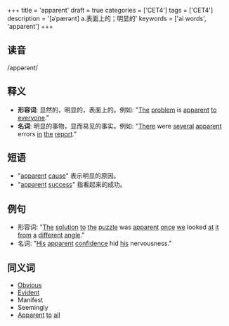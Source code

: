 +++
title = 'apparent'
draft = true
categories = ['CET4']
tags = ['CET4']
description = '[əˈpærənt] a.表面上的；明显的'
keywords = ['ai words', 'apparent']
+++

## 读音
/appərənt/

## 释义
- **形容词**: 显然的，明显的，表面上的。例如: "[The](/zh/post/the/) [problem](/zh/post/problem/) is [apparent](/zh/post/apparent/) [to](/zh/post/to/) [everyone](/zh/post/everyone/)."
- **名词**: 明显的事物，显而易见的事实。例如: "[There](/zh/post/there/) were [several](/zh/post/several/) [apparent](/zh/post/apparent/) errors [in](/zh/post/in/) [the](/zh/post/the/) [report](/zh/post/report/)."

## 短语
- "[apparent](/zh/post/apparent/) [cause](/zh/post/cause/)" 表示明显的原因。
- "[apparent](/zh/post/apparent/) [success](/zh/post/success/)" 指看起来的成功。

## 例句
- 形容词: "[The](/zh/post/the/) [solution](/zh/post/solution/) [to](/zh/post/to/) [the](/zh/post/the/) [puzzle](/zh/post/puzzle/) was [apparent](/zh/post/apparent/) [once](/zh/post/once/) [we](/zh/post/we/) looked [at](/zh/post/at/) [it](/zh/post/it/) [from](/zh/post/from/) [a](/zh/post/a/) [different](/zh/post/different/) [angle](/zh/post/angle/)."
- 名词: "[His](/zh/post/his/) [apparent](/zh/post/apparent/) [confidence](/zh/post/confidence/) hid [his](/zh/post/his/) nervousness."

## 同义词
- [Obvious](/zh/post/obvious/)
- [Evident](/zh/post/evident/)
- Manifest
- Seemingly
- [Apparent](/zh/post/apparent/) [to](/zh/post/to/) [all](/zh/post/all/)
